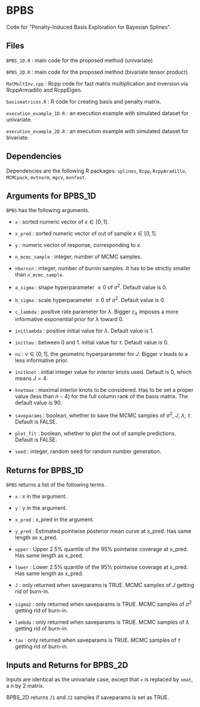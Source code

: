 # BPBS

Code for "Penalty-Induced Basis Exploration for Bayesian Splines".

## Files

```BPBS_1D.R``` : main code for the proposed method (univariate)

```BPBS_2D.R``` : main code for the proposed method (bivariate tensor product)

```MatMultInv.cpp``` : Rcpp code for fast matrix multiplication and inversion via RcppArmadillo and RcppEigen.

```basismatrices.R``` : R code for creating basis and penalty matrix.

```execution_example_1D.R``` : an execution example with simulated dataset for univariate.

```execution_example_2D.R``` : an execution example with simulated dataset for bivariate.



## Dependencies 

Dependencies are the following R packages: ```splines```, ```Rcpp```, ```RcppAradillo```, ```MCMCpack```, ```mvtnorm```, ```mgcv```, ```mvnfast```.


## Arguments for BPBS_1D

```BPBS``` has the following arguments.

- ```x``` : sorted numeric vector of $x \in [0,1]$.

- ```x_pred``` : sorted numeric vector of out of sample $x \in [0,1]$.

- ```y``` : numeric vector of response, corresponding to $x$.

- ```n_mcmc_sample``` : integer, number of MCMC samples.

- ```nburnin``` : integer, number of burnin samples. It has to be strictly smaller than ```n_mcmc_sample```.

- ```a_sigma``` : shape hyperparameter $\geq 0$ of $\sigma^2$. Default value is 0.

- ```b_sigma``` : scale hyperparameter $\geq 0$ of $\sigma^2$. Default value is 0.

- ```c_lambda``` : positive rate parameter for $\lambda$. Bigger $c_\lambda$ imposes a more informative exponential prior for $\lambda$ toward 0.

- ```initlambda``` : positive initial value for $\lambda$. Default value is 1.

- ```inittau``` : between 0 and 1. initial value for $\tau$. Default value is 0.

- ```nu``` : $\nu \in (0,1]$, the geometric hyperparameter for $J$. Bigger $\nu$ leads to a less informative prior.

- ```initknot``` : initial integer value for interior knots used. Default is 0, which means $J = 4$.

- ```knotmax``` : maximal interior knots to be considered. Has to be set a proper value (less than $n - 4$) for the full column rank of the basis matrix. The default value is 90.

- ```saveparams``` : boolean, whether to save the MCMC samples of $\sigma^2$, $J$, $\lambda$, $\tau$. Default is FALSE.

- ```plot_fit``` : boolean, whether to plot the out of sample predictions. Default is FALSE.

- ```seed``` : integer, random seed for random number generation.


## Returns for BPBS_1D

```BPBS``` returns a list of the following terms.

- ```x``` : x in the argument.

- ```y``` : y in the argument.

- ```x_pred``` : x_pred in the argument.

- ```y_pred``` : Estimated pointwise posterior mean curve at x_pred. Has same length as x_pred.

- ```upper``` : Upper 2.5% quantile of the 95% pointwise coverage at x_pred. Has same length as x_pred.

- ```lower``` : Lower 2.5% quantile of the 95% pointwise coverage at x_pred. Has same length as x_pred.

- ```J``` : only returned when saveparams is TRUE. MCMC samples of $J$ getting rid of burn-in.

- ```sigma2``` : only returned when saveparams is TRUE. MCMC samples of $\sigma^2$ getting rid of burn-in.

- ```lambda``` : only returned when saveparams is TRUE. MCMC samples of $\lambda$ getting rid of burn-in.

- ```tau``` : only returned when saveparams is TRUE. MCMC samples of $\tau$ getting rid of burn-in.


## Inputs and Returns for BPBS_2D

Inputs are identical as the univariate case, except that ```x``` is replaced by ```xmat```, a n by 2 matrix.

BPBS_2D returns ```J1``` and ```J2``` samples if saveparams is set as TRUE.

